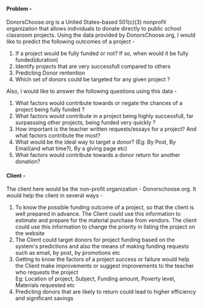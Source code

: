 #### Problem - 
DonorsChoose.org is a United States–based 501(c)(3) nonprofit organization that allows individuals to donate directly to public school 
classroom projects. Using the data provided by DonorsChoose.org, I would like to predict the following outcomes of a project - <br/>
1) If a project would be fully funded or not? If so, when would it be fully funded(duration)<br/>
2) Identify projects that are very successfull compared to others<br/>
3) Predicting Donor rentention<br/>
4) Which set of donors could be targeted for any given project ? <br/>

Also, I would like to answer the following questions using this data -<br/> 
1) What factors would contribute towards or negate the chances of a project being fully funded ?<br/>
2) What factors would contribute in a project being highly successfull, far surpasssing other projects, being funded very quickly ?<br/>
3) How important is the teacher written requests/essays for a project? And what factors contribute the most?<br/>
4) What would be the ideal way to target a donor? (Eg: By Post, By Email(and what time?), By a giving page etc)<br/>
5) What factors would contribute towards a donor return for another donation?

#### Client - 
The client here would be the non-profit organization - Donorschoose.org. It would help the client in several ways -<br/> 
1) To know the possible funding outcome of a project, so that the client is well prepared in advance. The Client could use this 
information to estimate and prepare for the material purchase from vendors. The client could use this information to change the priority in listing the project on the website <br/>
2) The Client could target donors for project funding based on the system's predictions and also the means of making funding requests
such as email, by post, by promotions etc <br/>
3) Getting to know the factors of a project success or failure would help the Client make improvements or suggest improvements to 
the teacher who requests the project <br/>
Eg: Location of project, Subject, Funding amount, Poverty level, Materials requested etc<br/>
4) Predicting donors that are likely to return could lead to higher efficiency and significant savings<br/>
